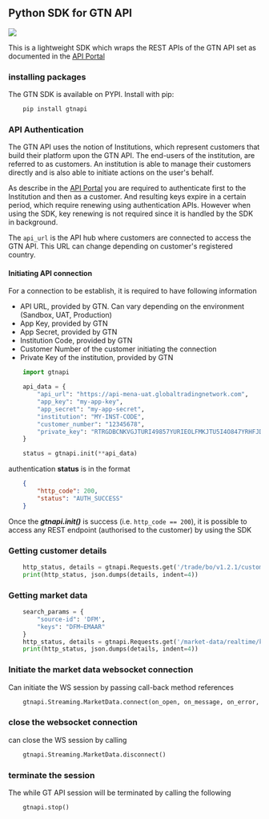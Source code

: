 ## Python SDK for GTN API
<img src="https://img.shields.io/badge/Python-3.10 -- 3.12-green"/>

This is a lightweight SDK which wraps the REST APIs of the GTN API set as documented in the [API Portal](https://developer.globaltradingnetwork.com/rest-api-reference)

### installing packages
The GTN SDK is available on PYPI. Install with pip:<br>
```bash
    pip install gtnapi
```

### API Authentication
The GTN API uses the notion of Institutions, which represent customers that build their platform upon the GTN API. 
The end-users of the institution, are referred to as customers. 
An institution is able to manage their customers directly and is also able to initiate actions on the user's behalf.

As describe in the [API Portal](https://developer.globaltradingnetwork.com/rest-api-reference) you are required to authenticate
first to the Institution and then as a customer. And resulting keys expire in a certain period, which require
renewing using authentication APIs. However when using the SDK, key renewing is not required since it is 
handled by the SDK in background.

The <code>api_url</code> is the API hub where customers are connected to access the GTN API. This URL can change depending on 
customer's registered country.

#### Initiating API connection
For a connection to be establish, it is required to have following information
  * API URL, provided by GTN. Can vary depending on the environment (Sandbox, UAT, Production)
  * App Key, provided by GTN
  * App Secret, provided by GTN
  * Institution Code, provided by GTN
  * Customer Number of the customer initiating the connection
  * Private Key of the institution, provided by GTN

```python
    import gtnapi

    api_data = {
        "api_url": "https://api-mena-uat.globaltradingnetwork.com",
        "app_key": "my-app-key",
        "app_secret": "my-app-secret",
        "institution": "MY-INST-CODE",
        "customer_number": "12345678",
        "private_key": "RTRGDBCNKVGJTURI49857YURIEOLFMKJTU5I4O847YRHFJDKDKVFLKTUEJFHRU"
    }

    status = gtnapi.init(**api_data)
```

authentication **status** is in the format
```json
    {
        "http_code": 200, 
        "status": "AUTH_SUCCESS"
    }
```
Once the _**gtnapi.init()**_ is success (i.e. <code>http_code == 200</code>), it is possible to access any REST endpoint (authorised to the customer) by using the SDK

### Getting customer details
```python
    http_status, details = gtnapi.Requests.get('/trade/bo/v1.2.1/customer/account', customerNumber="12345678")
    print(http_status, json.dumps(details, indent=4))
```
### Getting market data
```python
    search_params = {
        "source-id": 'DFM',
        "keys": "DFM~EMAAR"
    }
    http_status, details = gtnapi.Requests.get('/market-data/realtime/keys/data', **search_params)
    print(http_status, json.dumps(details, indent=4))
``````
### Initiate the market data websocket connection
Can initiate the WS session by passing call-back method references 
```python
    gtnapi.Streaming.MarketData.connect(on_open, on_message, on_error, on_close)
```
### close the websocket connection
can close the WS session by calling
```python
    gtnapi.Streaming.MarketData.disconnect()
```
### terminate the session
The while GT API session will be terminated by calling the following
```python
    gtnapi.stop()
```